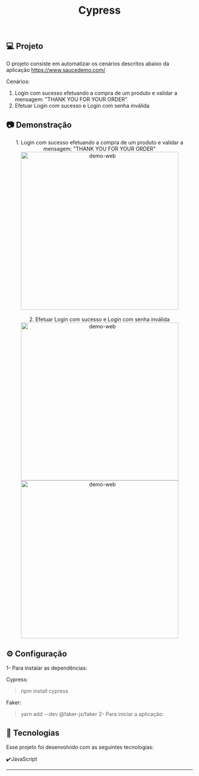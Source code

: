 <h1 align="center">
   Cypress
</h1>

<br>

## 💻 Projeto

O projeto consiste em automatizar os cenários descritos abaixo da aplicação https://www.saucedemo.com/ 

Cenários:
1. Login com sucesso efetuando a compra de um produto e validar a mensagem: "THANK YOU FOR YOUR ORDER"
2. Efetuar Login com sucesso e Login com senha inválida

## :camera: Demonstração

<div align="center" >
  1. Login com sucesso efetuando a compra de um produto e validar a mensagem: "THANK YOU FOR YOUR ORDER"
   <br>
  <img src="./login.gif" alt="demo-web" height="425">
</div>
<br>
<div align="center" >
  2. Efetuar Login com sucesso e Login com senha inválida
  <img src="./teste.gif" alt="demo-web" height="425">
  <img src="./order.gif" alt="demo-web" height="425">
</div>

## ⚙ Configuração

1- Para instalar as dependências:

Cypress:
> npm install cypress
> 
Faker:
>  yarn add --dev @faker-js/faker
2- Para iniciar a aplicação:


## :rocket: Tecnologias

Esse projeto foi desenvolvido com as seguintes tecnologias:

✔️JavaScript

---
